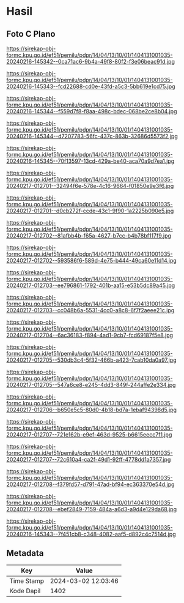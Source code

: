 # Hasil

## Foto C Plano

https://sirekap-obj-formc.kpu.go.id/ef51/pemilu/pdpr/14/04/13/10/01/1404131001035-20240216-145342--0ca71ac6-9b4a-49f8-80f2-f3e06beac91d.jpg

https://sirekap-obj-formc.kpu.go.id/ef51/pemilu/pdpr/14/04/13/10/01/1404131001035-20240216-145343--fcd22688-cd0e-43fd-a5c3-5bb619e1cd75.jpg

https://sirekap-obj-formc.kpu.go.id/ef51/pemilu/pdpr/14/04/13/10/01/1404131001035-20240216-145344--f559d7f8-f8aa-498c-bdec-068be2ce8b04.jpg

https://sirekap-obj-formc.kpu.go.id/ef51/pemilu/pdpr/14/04/13/10/01/1404131001035-20240216-145344--d7207783-56fc-437c-863b-32686d5573f2.jpg

https://sirekap-obj-formc.kpu.go.id/ef51/pemilu/pdpr/14/04/13/10/01/1404131001035-20240216-145345--70f13597-13cd-429a-be40-aca70a9d7ea1.jpg

https://sirekap-obj-formc.kpu.go.id/ef51/pemilu/pdpr/14/04/13/10/01/1404131001035-20240217-012701--32494f6e-578e-4c16-9664-f01850e9e3f6.jpg

https://sirekap-obj-formc.kpu.go.id/ef51/pemilu/pdpr/14/04/13/10/01/1404131001035-20240217-012701--d0cb272f-ccde-43c1-9f90-1a2225b090e5.jpg

https://sirekap-obj-formc.kpu.go.id/ef51/pemilu/pdpr/14/04/13/10/01/1404131001035-20240217-012702--81afbb4b-f65a-4627-b7cc-b4b78bf117f9.jpg

https://sirekap-obj-formc.kpu.go.id/ef51/pemilu/pdpr/14/04/13/10/01/1404131001035-20240217-012702--593586f6-589d-4e75-b444-49ca60e11d14.jpg

https://sirekap-obj-formc.kpu.go.id/ef51/pemilu/pdpr/14/04/13/10/01/1404131001035-20240217-012703--ee796861-1792-401b-aa15-e53b5dc89a45.jpg

https://sirekap-obj-formc.kpu.go.id/ef51/pemilu/pdpr/14/04/13/10/01/1404131001035-20240217-012703--cc048b6a-5531-4cc0-a8c8-6f7f2aeee21c.jpg

https://sirekap-obj-formc.kpu.go.id/ef51/pemilu/pdpr/14/04/13/10/01/1404131001035-20240217-012704--6ac36183-f894-4ad1-9cb7-fcd69187f5e8.jpg

https://sirekap-obj-formc.kpu.go.id/ef51/pemilu/pdpr/14/04/13/10/01/1404131001035-20240217-012705--530db3c4-5f32-466b-a423-7cab10da0a97.jpg

https://sirekap-obj-formc.kpu.go.id/ef51/pemilu/pdpr/14/04/13/10/01/1404131001035-20240217-012705--547a6ce8-e245-4dd3-849f-244affe2e334.jpg

https://sirekap-obj-formc.kpu.go.id/ef51/pemilu/pdpr/14/04/13/10/01/1404131001035-20240217-012706--b650e5c5-80d0-4b18-bd7a-1ebaf94398d5.jpg

https://sirekap-obj-formc.kpu.go.id/ef51/pemilu/pdpr/14/04/13/10/01/1404131001035-20240217-012707--721e162b-e9ef-463d-9525-b6615eecc7f1.jpg

https://sirekap-obj-formc.kpu.go.id/ef51/pemilu/pdpr/14/04/13/10/01/1404131001035-20240217-012707--72c610a4-ca2f-49d1-92ff-4778dd1a7357.jpg

https://sirekap-obj-formc.kpu.go.id/ef51/pemilu/pdpr/14/04/13/10/01/1404131001035-20240217-012708--f379fd57-d791-47ad-bf94-ec363370e54d.jpg

https://sirekap-obj-formc.kpu.go.id/ef51/pemilu/pdpr/14/04/13/10/01/1404131001035-20240217-012708--ebef2849-7159-484a-a6d3-a9d4e129da68.jpg

https://sirekap-obj-formc.kpu.go.id/ef51/pemilu/pdpr/14/04/13/10/01/1404131001035-20240216-145343--7f451cb8-c348-4082-aaf5-d892c4c7514d.jpg


## Metadata

| Key        | Value               |
| ---------- | ------------------- |
| Time Stamp | 2024-03-02 12:03:46 |
| Kode Dapil | 1402                |



